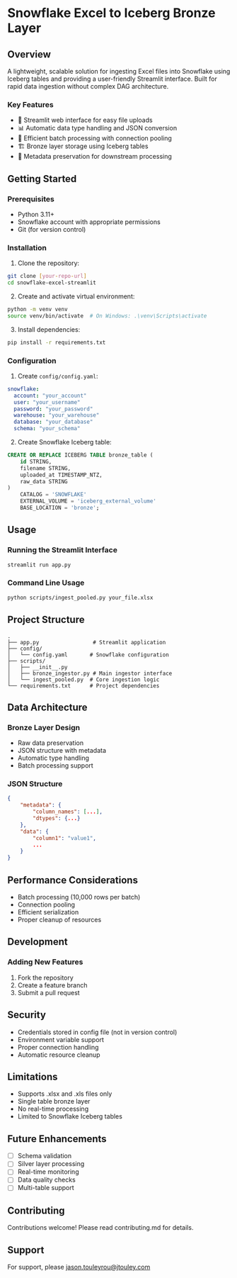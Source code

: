 # Snowflake Excel to Iceberg Bronze Layer

## Overview
A lightweight, scalable solution for ingesting Excel files into Snowflake using Iceberg tables and providing a user-friendly Streamlit interface. Built for rapid data ingestion without complex DAG architecture.

### Key Features
- 🚀 Streamlit web interface for easy file uploads
- 📊 Automatic data type handling and JSON conversion
- 💾 Efficient batch processing with connection pooling
- 🏗️ Bronze layer storage using Iceberg tables
- 📝 Metadata preservation for downstream processing

## Getting Started

### Prerequisites
- Python 3.11+
- Snowflake account with appropriate permissions
- Git (for version control)

### Installation

1. Clone the repository:
```bash
git clone [your-repo-url]
cd snowflake-excel-streamlit
```

2. Create and activate virtual environment:
```bash
python -m venv venv
source venv/bin/activate  # On Windows: .\venv\Scripts\activate
```

3. Install dependencies:
```bash
pip install -r requirements.txt
```

### Configuration

1. Create `config/config.yaml`:
```yaml
snowflake:
  account: "your_account"
  user: "your_username"
  password: "your_password"
  warehouse: "your_warehouse"
  database: "your_database"
  schema: "your_schema"
```

2. Create Snowflake Iceberg table:
```sql
CREATE OR REPLACE ICEBERG TABLE bronze_table (
    id STRING,
    filename STRING,
    uploaded_at TIMESTAMP_NTZ,
    raw_data STRING
)
    CATALOG = 'SNOWFLAKE'
    EXTERNAL_VOLUME = 'iceberg_external_volume'
    BASE_LOCATION = 'bronze';
```

## Usage

### Running the Streamlit Interface
```bash
streamlit run app.py
```

### Command Line Usage
```bash
python scripts/ingest_pooled.py your_file.xlsx
```

## Project Structure
```
.
├── app.py                 # Streamlit application
├── config/
│   └── config.yaml       # Snowflake configuration
├── scripts/
│   ├── __init__.py
│   ├── bronze_ingestor.py # Main ingestor interface
│   └── ingest_pooled.py  # Core ingestion logic
└── requirements.txt      # Project dependencies
```

## Data Architecture

### Bronze Layer Design
- Raw data preservation
- JSON structure with metadata
- Automatic type handling
- Batch processing support

### JSON Structure
```json
{
    "metadata": {
        "column_names": [...],
        "dtypes": {...}
    },
    "data": {
        "column1": "value1",
        ...
    }
}
```

## Performance Considerations
- Batch processing (10,000 rows per batch)
- Connection pooling
- Efficient serialization
- Proper cleanup of resources

## Development


### Adding New Features
1. Fork the repository
2. Create a feature branch
3. Submit a pull request

## Security
- Credentials stored in config file (not in version control)
- Environment variable support
- Proper connection handling
- Automatic resource cleanup

## Limitations
- Supports .xlsx and .xls files only
- Single table bronze layer
- No real-time processing
- Limited to Snowflake Iceberg tables

## Future Enhancements
- [ ] Schema validation
- [ ] Silver layer processing
- [ ] Real-time monitoring
- [ ] Data quality checks
- [ ] Multi-table support

## Contributing
Contributions welcome! Please read contributing.md for details.

## Support
For support, please jason.touleyrou@jtouley.com
